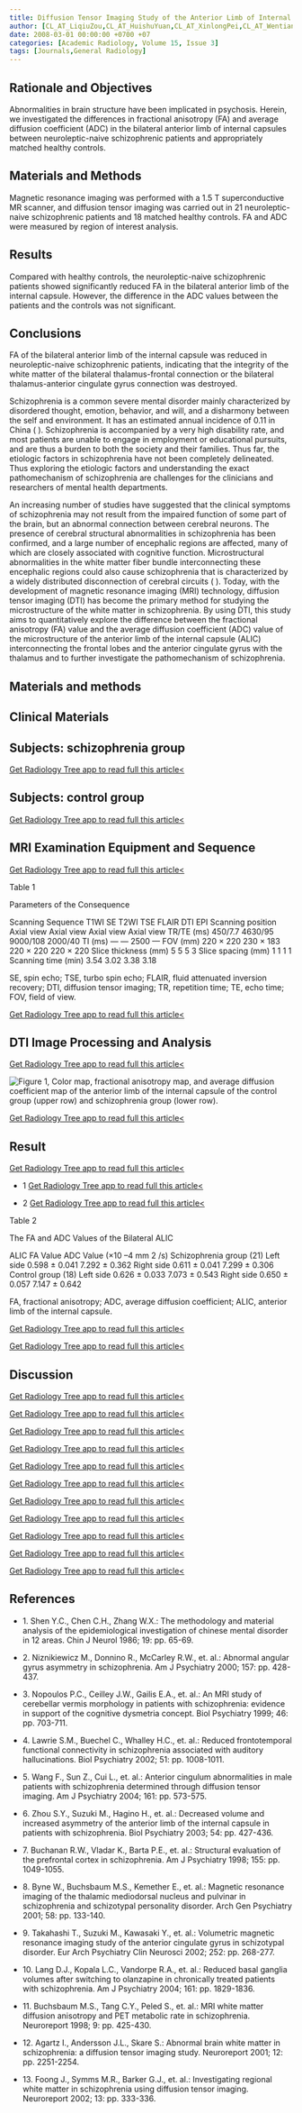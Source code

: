 ```yaml
---
title: Diffusion Tensor Imaging Study of the Anterior Limb of Internal Capsules in Neuroleptic-Naive Schizophrenia
author: [CL_AT_LiqiuZou,CL_AT_HuishuYuan,CL_AT_XinlongPei,CL_AT_WentianDong,CL_AT_PengchengLiu,CL_AT_JingxiaXie]
date: 2008-03-01 00:00:00 +0700 +07
categories: [Academic Radiology, Volume 15, Issue 3]
tags: [Journals,General Radiology]
---
```

## Rationale and Objectives

Abnormalities in brain structure have been implicated in psychosis. Herein, we investigated the differences in fractional anisotropy (FA) and average diffusion coefficient (ADC) in the bilateral anterior limb of internal capsules between neuroleptic-naive schizophrenic patients and appropriately matched healthy controls.

## Materials and Methods

Magnetic resonance imaging was performed with a 1.5 T superconductive MR scanner, and diffusion tensor imaging was carried out in 21 neuroleptic-naive schizophrenic patients and 18 matched healthy controls. FA and ADC were measured by region of interest analysis.

## Results

Compared with healthy controls, the neuroleptic-naive schizophrenic patients showed significantly reduced FA in the bilateral anterior limb of the internal capsule. However, the difference in the ADC values between the patients and the controls was not significant.

## Conclusions

FA of the bilateral anterior limb of the internal capsule was reduced in neuroleptic-naive schizophrenic patients, indicating that the integrity of the white matter of the bilateral thalamus-frontal connection or the bilateral thalamus-anterior cingulate gyrus connection was destroyed.

Schizophrenia is a common severe mental disorder mainly characterized by disordered thought, emotion, behavior, and will, and a disharmony between the self and environment. It has an estimated annual incidence of 0.11 in China ( ). Schizophrenia is accompanied by a very high disability rate, and most patients are unable to engage in employment or educational pursuits, and are thus a burden to both the society and their families. Thus far, the etiologic factors in schizophrenia have not been completely delineated. Thus exploring the etiologic factors and understanding the exact pathomechanism of schizophrenia are challenges for the clinicians and researchers of mental health departments.

An increasing number of studies have suggested that the clinical symptoms of schizophrenia may not result from the impaired function of some part of the brain, but an abnormal connection between cerebral neurons. The presence of cerebral structural abnormalities in schizophrenia has been confirmed, and a large number of encephalic regions are affected, many of which are closely associated with cognitive function. Microstructural abnormalities in the white matter fiber bundle interconnecting these encephalic regions could also cause schizophrenia that is characterized by a widely distributed disconnection of cerebral circuits ( ). Today, with the development of magnetic resonance imaging (MRI) technology, diffusion tensor imaging (DTI) has become the primary method for studying the microstructure of the white matter in schizophrenia. By using DTI, this study aims to quantitatively explore the difference between the fractional anisotropy (FA) value and the average diffusion coefficient (ADC) value of the microstructure of the anterior limb of the internal capsule (ALIC) interconnecting the frontal lobes and the anterior cingulate gyrus with the thalamus and to further investigate the pathomechanism of schizophrenia.

## Materials and methods

## Clinical Materials

## Subjects: schizophrenia group

[Get Radiology Tree app to read full this article<](https://clinicalpub.com/app)

## Subjects: control group

[Get Radiology Tree app to read full this article<](https://clinicalpub.com/app)

## MRI Examination Equipment and Sequence

[Get Radiology Tree app to read full this article<](https://clinicalpub.com/app)

Table 1


Parameters of the Consequence


Scanning Sequence T1WI SE T2WI TSE FLAIR DTI EPI Scanning position Axial view Axial view Axial view Axial view TR/TE (ms) 450/7.7 4630/95 9000/108 2000/40 TI (ms) — — 2500 — FOV (mm) 220 × 220 230 × 183 220 × 220 220 × 220 Slice thickness (mm) 5 5 5 3 Slice spacing (mm) 1 1 1 1 Scanning time (min) 3.54 3.02 3.38 3.18

SE, spin echo; TSE, turbo spin echo; FLAIR, fluid attenuated inversion recovery; DTI, diffusion tensor imaging; TR, repetition time; TE, echo time; FOV, field of view.


[Get Radiology Tree app to read full this article<](https://clinicalpub.com/app)

## DTI Image Processing and Analysis

[Get Radiology Tree app to read full this article<](https://clinicalpub.com/app)

![Figure 1, Color map, fractional anisotropy map, and average diffusion coefficient map of the anterior limb of the internal capsule of the control group (upper row) and schizophrenia group (lower row).](https://storage.googleapis.com/dl.dentistrykey.com/clinical/DiffusionTensorImagingStudyoftheAnteriorLimbofInternalCapsulesinNeurolepticNaiveSchizophrenia/0_1s20S1076633207005818.jpg)

[Get Radiology Tree app to read full this article<](https://clinicalpub.com/app)

## Result

[Get Radiology Tree app to read full this article<](https://clinicalpub.com/app)

- 1
[Get Radiology Tree app to read full this article<](https://clinicalpub.com/app)

- 2
[Get Radiology Tree app to read full this article<](https://clinicalpub.com/app)


Table 2


The FA and ADC Values of the Bilateral ALIC


ALIC FA Value ADC Value (×10  –4  mm  2  /s) Schizophrenia group (21) Left side 0.598 ± 0.041 7.292 ± 0.362 Right side 0.611 ± 0.041 7.299 ± 0.306 Control group (18) Left side 0.626 ± 0.033 7.073 ± 0.543 Right side 0.650 ± 0.057 7.147 ± 0.642

FA, fractional anisotropy; ADC, average diffusion coefficient; ALIC, anterior limb of the internal capsule.


[Get Radiology Tree app to read full this article<](https://clinicalpub.com/app)

[Get Radiology Tree app to read full this article<](https://clinicalpub.com/app)

## Discussion

[Get Radiology Tree app to read full this article<](https://clinicalpub.com/app)

[Get Radiology Tree app to read full this article<](https://clinicalpub.com/app)

[Get Radiology Tree app to read full this article<](https://clinicalpub.com/app)

[Get Radiology Tree app to read full this article<](https://clinicalpub.com/app)

[Get Radiology Tree app to read full this article<](https://clinicalpub.com/app)

[Get Radiology Tree app to read full this article<](https://clinicalpub.com/app)

[Get Radiology Tree app to read full this article<](https://clinicalpub.com/app)

[Get Radiology Tree app to read full this article<](https://clinicalpub.com/app)

[Get Radiology Tree app to read full this article<](https://clinicalpub.com/app)

[Get Radiology Tree app to read full this article<](https://clinicalpub.com/app)

[Get Radiology Tree app to read full this article<](https://clinicalpub.com/app)

## References

- 1\. Shen Y.C., Chen C.H., Zhang W.X.: The methodology and material analysis of the epidemiological investigation of chinese mental disorder in 12 areas. Chin J Neurol 1986; 19: pp. 65-69.


- 2\. Niznikiewicz M., Donnino R., McCarley R.W., et. al.: Abnormal angular gyrus asymmetry in schizophrenia. Am J Psychiatry 2000; 157: pp. 428-437.


- 3\. Nopoulos P.C., Ceilley J.W., Gailis E.A., et. al.: An MRI study of cerebellar vermis morphology in patients with schizophrenia: evidence in support of the cognitive dysmetria concept. Biol Psychiatry 1999; 46: pp. 703-711.


- 4\. Lawrie S.M., Buechel C., Whalley H.C., et. al.: Reduced frontotemporal functional connectivity in schizophrenia associated with auditory hallucinations. Biol Psychiatry 2002; 51: pp. 1008-1011.


- 5\. Wang F., Sun Z., Cui L., et. al.: Anterior cingulum abnormalities in male patients with schizophrenia determined through diffusion tensor imaging. Am J Psychiatry 2004; 161: pp. 573-575.


- 6\. Zhou S.Y., Suzuki M., Hagino H., et. al.: Decreased volume and increased asymmetry of the anterior limb of the internal capsule in patients with schizophrenia. Biol Psychiatry 2003; 54: pp. 427-436.


- 7\. Buchanan R.W., Vladar K., Barta P.E., et. al.: Structural evaluation of the prefrontal cortex in schizophrenia. Am J Psychiatry 1998; 155: pp. 1049-1055.


- 8\. Byne W., Buchsbaum M.S., Kemether E., et. al.: Magnetic resonance imaging of the thalamic mediodorsal nucleus and pulvinar in schizophrenia and schizotypal personality disorder. Arch Gen Psychiatry 2001; 58: pp. 133-140.


- 9\. Takahashi T., Suzuki M., Kawasaki Y., et. al.: Volumetric magnetic resonance imaging study of the anterior cingulate gyrus in schizotypal disorder. Eur Arch Psychiatry Clin Neurosci 2002; 252: pp. 268-277.


- 10\. Lang D.J., Kopala L.C., Vandorpe R.A., et. al.: Reduced basal ganglia volumes after switching to olanzapine in chronically treated patients with schizophrenia. Am J Psychiatry 2004; 161: pp. 1829-1836.


- 11\. Buchsbaum M.S., Tang C.Y., Peled S., et. al.: MRI white matter diffusion anisotropy and PET metabolic rate in schizophrenia. Neuroreport 1998; 9: pp. 425-430.


- 12\. Agartz I., Andersson J.L., Skare S.: Abnormal brain white matter in schizophrenia: a diffusion tensor imaging study. Neuroreport 2001; 12: pp. 2251-2254.


- 13\. Foong J., Symms M.R., Barker G.J., et. al.: Investigating regional white matter in schizophrenia using diffusion tensor imaging. Neuroreport 2002; 13: pp. 333-336.